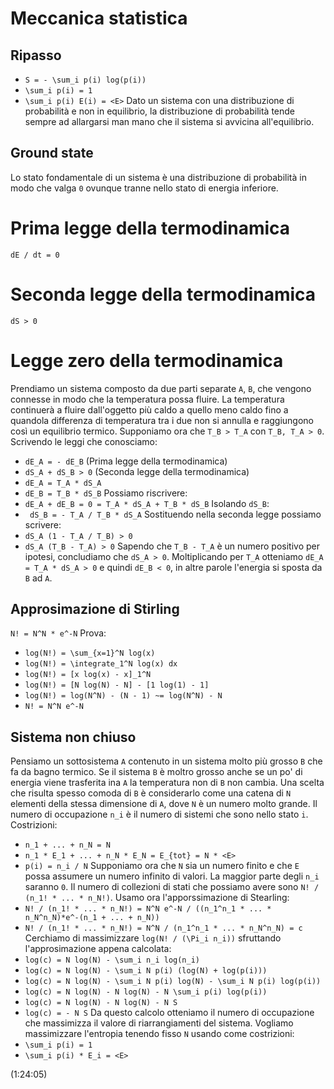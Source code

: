 # Meccanica statistica

## Ripasso
- `S = - \sum_i p(i) log(p(i))`
- `\sum_i p(i) = 1`
- `\sum_i p(i) E(i) = <E>`
Dato un sistema con una distribuzione di probabilità e non in equilibrio, la distribuzione di probabilità tende sempre ad allargarsi man mano che il sistema si avvicina all'equilibrio.


## Ground state
Lo stato fondamentale di un sistema è una distribuzione di probabilità in modo che valga `0` ovunque tranne nello stato di energia inferiore.

# Prima legge della termodinamica
`dE / dt = 0`

# Seconda legge della termodinamica
`dS > 0`

# Legge zero della termodinamica
Prendiamo un sistema composto da due parti separate `A`, `B`, che vengono connesse in modo che la temperatura possa fluire. La temperatura continuerà a fluire dall'oggetto più caldo a quello meno caldo fino a quandola differenza di temperatura tra i due non si annulla e raggiungono così un equilibrio termico.
Supponiamo ora che `T_B > T_A` con `T_B, T_A > 0`. Scrivendo le leggi che conosciamo:
- `dE_A = - dE_B` (Prima legge della termodinamica)
- `dS_A + dS_B > 0` (Seconda legge della termodinamica)
- `dE_A = T_A * dS_A`
- `dE_B = T_B * dS_B`
Possiamo riscrivere:
- `dE_A + dE_B = 0 = T_A * dS_A + T_B * dS_B`
Isolando `dS_B`:
- ` dS_B = - T_A / T_B * dS_A`
Sostituendo nella seconda legge possiamo scrivere:
- `dS_A (1 - T_A / T_B) > 0`
- `dS_A (T_B - T_A) > 0`
Sapendo che `T_B - T_A` è un numero positivo per ipotesi, concludiamo che `dS_A > 0`.
Moltiplicando per `T_A` otteniamo `dE_A = T_A * dS_A > 0` e quindi `dE_B < 0`, in altre parole l'energia si sposta da `B` ad `A`.

## Approsimazione di Stirling
`N! = N^N * e^-N`
Prova:
- `log(N!) = \sum_{x=1}^N log(x)`
- `log(N!) = \integrate_1^N log(x) dx`
- `log(N!) = [x log(x) - x]_1^N`
- `log(N!) = [N log(N) - N] - [1 log(1) - 1]`
- `log(N!) = log(N^N) - (N - 1) ~= log(N^N) - N`
- `N! = N^N e^-N`

## Sistema non chiuso
Pensiamo un sottosistema `A` contenuto in un sistema molto più grosso `B` che fa da bagno termico.
Se il sistema `B` è moltro grosso anche se un po' di energia viene trasferita ina `A` la temperatura non di `B` non cambia. Una scelta che risulta spesso comoda di `B` è considerarlo come una catena di `N` elementi della stessa dimensione di `A`, dove `N` è un numero molto grande.
Il numero di occupazione `n_i` è il numero di sistemi che sono nello stato `i`.
Costrizioni:
- `n_1 + ... + n_N = N`
- `n_1 * E_1 + ... + n_N * E_N = E_{tot} = N * <E>`
- `p(i) = n_i / N`
Supponiamo ora che `N` sia un numero finito e che `E` possa assumere un numero infinito di valori.
La maggior parte degli `n_i` saranno `0`. Il numero di collezioni di stati che possiamo avere sono `N! / (n_1! * ... * n_N!)`. Usamo ora l'apporssimazione di Stearling:
- `N! / (n_1! * ... * n_N!) = N^N e^-N / ((n_1^n_1 * ... * n_N^n_N)*e^-(n_1 + ... + n_N))`
- `N! / (n_1! * ... * n_N!) = N^N / (n_1^n_1 * ... * n_N^n_N) = c`
Cerchiamo di massimizzare `log(N! / (\Pi_i n_i))` sfruttando l'approsimazione appena calcolata:
- `log(c) = N log(N) - \sum_i n_i log(n_i)`
- `log(c) = N log(N) - \sum_i N p(i) (log(N) + log(p(i)))`
- `log(c) = N log(N) - \sum_i N p(i) log(N) - \sum_i N p(i) log(p(i))`
- `log(c) = N log(N) - N log(N) - N \sum_i p(i) log(p(i))`
- `log(c) = N log(N) - N log(N) - N S`
- `log(c) = - N S`
Da questo calcolo otteniamo il numero di occupazione che massimizza il valore di riarrangiamenti del sistema.
Vogliamo massimizzare l'entropia tenendo fisso `N` usando come costrizioni:
- `\sum_i p(i) = 1`
- `\sum_i p(i) * E_i = <E>`

(1:24:05)
